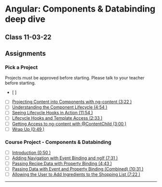 # Angular: Components & Databinding deep dive
## Class 11-03-22

## Assignments

### Pick a Project 
Projects must be approved before starting. Please talk to your teacher before starting. 
- [ ]



- [ ] [Projecting Content into Components with ng-content (3:22 )](https://pro.academind.com/courses/765847/lectures/13901529)
- [ ] [Understanding the Component Lifecycle (4:54 )](https://pro.academind.com/courses/765847/lectures/13901539)
- [ ] [Seeing Lifecycle Hooks in Action (11:54 )](https://pro.academind.com/courses/765847/lectures/13901549)
- [ ] [Lifecycle Hooks and Template Access (2:33 )](https://pro.academind.com/courses/765847/lectures/13901541)
- [ ] [Getting Access to ng-content with @ContentChild (3:00 )](https://pro.academind.com/courses/765847/lectures/13901544)
- [ ] [Wrap Up (0:49 )](https://pro.academind.com/courses/765847/lectures/13901550)

### Course Project - Components & Databinding 
- [ ] [Introduction (0:50 )](https://pro.academind.com/courses/765847/lectures/13901922)
- [ ] [Adding Navigation with Event Binding and ngIf (7:31 )](https://pro.academind.com/courses/765847/lectures/139019201)
- [ ] [Passing Recipe Data with Property Binding (4:43 )](https://pro.academind.com/courses/765847/lectures/13901924)
- [ ] [Passing Data with Event and Property Binding (Combined) (10:31 )](https://pro.academind.com/courses/765847/lectures/13901923)
- [ ] [Allowing the User to Add Ingredients to the Shopping List (7:22 )](https://pro.academind.com/courses/765847/lectures/13901921)
<hr>

